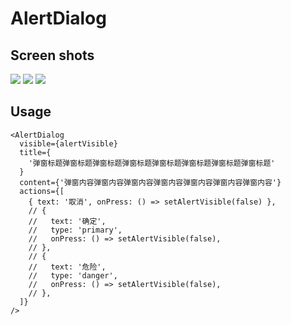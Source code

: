 # AlertDialog

## Screen shots

![](https://codeup.aliyun.com/61a498ef216a665eb18b936e/lanehub-frontend/lrn-app-components/raw/main/docs%2Fimages%2Falert-dialog-button-1.png)
![](https://codeup.aliyun.com/61a498ef216a665eb18b936e/lanehub-frontend/lrn-app-components/raw/main/docs%2Fimages%2Falert-dialog-buttons-2.png)
![](https://codeup.aliyun.com/61a498ef216a665eb18b936e/lanehub-frontend/lrn-app-components/raw/main/docs%2Fimages%2Falert-dialog-buttons-3.png)

## Usage

```typescriptreact
<AlertDialog
  visible={alertVisible}
  title={
    '弹窗标题弹窗标题弹窗标题弹窗标题弹窗标题弹窗标题弹窗标题弹窗标题'
  }
  content={'弹窗内容弹窗内容弹窗内容弹窗内容弹窗内容弹窗内容弹窗内容'}
  actions={[
    { text: '取消', onPress: () => setAlertVisible(false) },
    // {
    //   text: '确定',
    //   type: 'primary',
    //   onPress: () => setAlertVisible(false),
    // },
    // {
    //   text: '危险',
    //   type: 'danger',
    //   onPress: () => setAlertVisible(false),
    // },
  ]}
/>

```